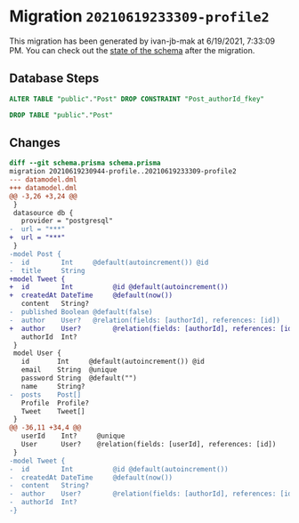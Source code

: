 # Migration `20210619233309-profile2`

This migration has been generated by ivan-jb-mak at 6/19/2021, 7:33:09 PM.
You can check out the [state of the schema](./schema.prisma) after the migration.

## Database Steps

```sql
ALTER TABLE "public"."Post" DROP CONSTRAINT "Post_authorId_fkey"

DROP TABLE "public"."Post"
```

## Changes

```diff
diff --git schema.prisma schema.prisma
migration 20210619230944-profile..20210619233309-profile2
--- datamodel.dml
+++ datamodel.dml
@@ -3,26 +3,24 @@
 }
 datasource db {
   provider = "postgresql"
-  url = "***"
+  url = "***"
 }
-model Post {
-  id        Int     @default(autoincrement()) @id
-  title     String
+model Tweet {
+  id        Int          @id @default(autoincrement())
+  createdAt DateTime     @default(now())
   content   String?
-  published Boolean @default(false)
-  author    User?   @relation(fields: [authorId], references: [id])
+  author    User?        @relation(fields: [authorId], references: [id])
   authorId  Int?
 }
 model User {
   id       Int     @default(autoincrement()) @id
   email    String  @unique
   password String  @default("")
   name     String?
-  posts    Post[]
   Profile  Profile?
   Tweet    Tweet[]
 }
@@ -36,11 +34,4 @@
   userId    Int?     @unique
   User      User?    @relation(fields: [userId], references: [id])
 }
-model Tweet {
-  id        Int          @id @default(autoincrement())
-  createdAt DateTime     @default(now())
-  content   String?
-  author    User?        @relation(fields: [authorId], references: [id])
-  authorId  Int?
-}
```


